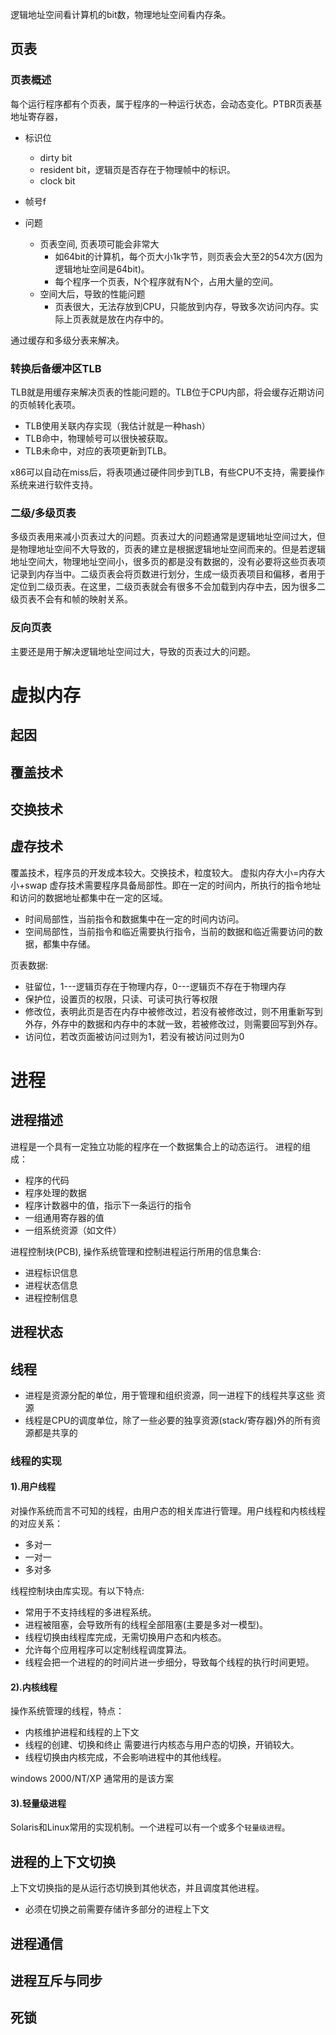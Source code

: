 逻辑地址空间看计算机的bit数，物理地址空间看内存条。
## 页表
### 页表概述
每个运行程序都有个页表，属于程序的一种运行状态，会动态变化。PTBR页表基地址寄存器，
* 标识位
    * dirty bit
    * resident bit，逻辑页是否存在于物理帧中的标识。
    * clock bit
* 帧号f

* 问题
    * 页表空间, 页表项可能会非常大
        * 如64bit的计算机，每个页大小1k字节，则页表会大至2的54次方(因为逻辑地址空间是64bit)。
        * 每个程序一个页表，N个程序就有N个，占用大量的空间。
    * 空间大后，导致的性能问题
        * 页表很大，无法存放到CPU，只能放到内存，导致多次访问内存。实际上页表就是放在内存中的。

通过缓存和多级分表来解决。

### 转换后备缓冲区TLB
TLB就是用缓存来解决页表的性能问题的。TLB位于CPU内部，将会缓存近期访问的页帧转化表项。
* TLB使用关联内存实现（我估计就是一种hash）
* TLB命中，物理帧号可以很快被获取。
* TLB未命中，对应的表项更新到TLB。

x86可以自动在miss后，将表项通过硬件同步到TLB，有些CPU不支持，需要操作系统来进行软件支持。
### 二级/多级页表
多级页表用来减小页表过大的问题。页表过大的问题通常是逻辑地址空间过大，但是物理地址空间不大导致的，页表的建立是根据逻辑地址空间而来的。但是若逻辑地址空间大，物理地址空间小，很多页的都是没有数据的，没有必要将这些页表项记录到内存当中。二级页表会将页数进行划分，生成一级页表项目和偏移，者用于定位到二级页表。在这里，二级页表就会有很多不会加载到内存中去，因为很多二级页表不会有和帧的映射关系。
### 反向页表
主要还是用于解决逻辑地址空间过大，导致的页表过大的问题。

# 虚拟内存

## 起因

## 覆盖技术

## 交换技术

## 虚存技术
覆盖技术，程序员的开发成本较大。交换技术，粒度较大。
虚拟内存大小=内存大小+swap
虚存技术需要程序具备局部性。即在一定的时间内，所执行的指令地址和访问的数据地址都集中在一定的区域。
* 时间局部性，当前指令和数据集中在一定的时间内访问。
* 空间局部性，当前指令和临近需要执行指令，当前的数据和临近需要访问的数据，都集中存储。

页表数据:
* 驻留位，1---逻辑页存在于物理内存，0---逻辑页不存在于物理内存
* 保护位，设置页的权限，只读、可读可执行等权限
* 修改位，表明此页是否在内存中被修改过，若没有被修改过，则不用重新写到外存，外存中的数据和内存中的本就一致，若被修改过，则需要回写到外存。
* 访问位，若改页面被访问过则为1，若没有被访问过则为0


# 进程
## 进程描述
进程是一个具有一定独立功能的程序在一个数据集合上的动态运行。
进程的组成：
* 程序的代码
* 程序处理的数据
* 程序计数器中的值，指示下一条运行的指令
* 一组通用寄存器的值
* 一组系统资源（如文件）

进程控制块(PCB), 操作系统管理和控制进程运行所用的信息集合:
* 进程标识信息
* 进程状态信息
* 进程控制信息
## 进程状态

## 线程
* 进程是资源分配的单位，用于管理和组织资源，同一进程下的线程共享这些 资源
* 线程是CPU的调度单位，除了一些必要的独享资源(stack/寄存器)外的所有资源都是共享的
### 线程的实现
#### 1).用户线程
对操作系统而言不可知的线程，由用户态的相关库进行管理。用户线程和内核线程的对应关系：
* 多对一
* 一对一
* 多对多

线程控制块由库实现。有以下特点:
* 常用于不支持线程的多进程系统。
* 进程被阻塞，会导致所有的线程全部阻塞(主要是多对一模型)。
* 线程切换由线程库完成，无需切换用户态和内核态。
* 允许每个应用程序可以定制线程调度算法。
* 线程会把一个进程的的时间片进一步细分，导致每个线程的执行时间更短。
#### 2).内核线程
操作系统管理的线程，特点：
* 内核维护进程和线程的上下文
* 线程的创建、切换和终止 需要进行内核态与用户态的切换，开销较大。
* 线程切换由内核完成，不会影响进程中的其他线程。

windows 2000/NT/XP 通常用的是该方案
#### 3).轻量级进程
Solaris和Linux常用的实现机制。一个进程可以有一个或多个`轻量级进程`。

## 进程的上下文切换
上下文切换指的是从运行态切换到其他状态，并且调度其他进程。
* 必须在切换之前需要存储许多部分的进程上下文

## 进程通信

## 进程互斥与同步

## 死锁 